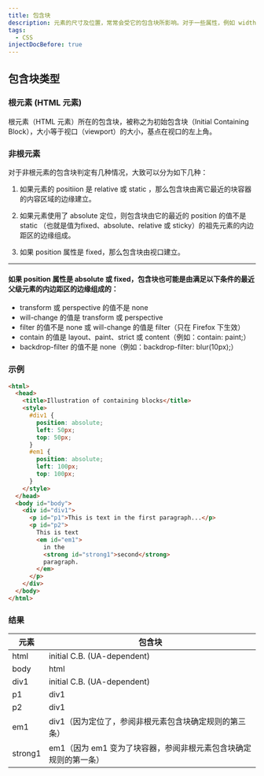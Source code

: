 ```yaml
---
title: 包含块
description: 元素的尺寸及位置，常常会受它的包含块所影响。对于一些属性，例如 width, height, padding, margin，绝对定位元素的偏移值（比如 position 被设置为 absolute 或 fixed），当我们对其赋予百分比值时，这些值的计算值，就是通过元素的包含块计算得来。
tags:
  - CSS
injectDocBefore: true
---
```


## 包含块类型

### 根元素 (HTML 元素)

根元素（HTML 元素）所在的包含块，被称之为初始包含块（Initial Containing Block），大小等于视口（viewport）的大小，基点在视口的左上角。

### 非根元素

对于非根元素的包含块判定有几种情况，大致可以分为如下几种：

1. 如果元素的 positiion 是 relative 或 static ，那么包含块由离它最近的块容器的内容区域的边缘建立。

2. 如果元素使用了 absolute 定位，则包含块由它的最近的 position 的值不是 static （也就是值为fixed、absolute、relative 或 sticky）的祖先元素的内边距区的边缘组成。

3. 如果 position 属性是 fixed，那么包含块由视口建立。

---

#### 如果 position 属性是 absolute 或 fixed，包含块也可能是由满足以下条件的最近父级元素的内边距区的边缘组成的：

- transform 或 perspective 的值不是 none
- will-change 的值是 transform 或 perspective
- filter 的值不是 none 或 will-change 的值是 filter（只在 Firefox 下生效）
- contain 的值是 layout、paint、strict 或 content（例如：contain: paint;）
- backdrop-filter 的值不是 none（例如：backdrop-filter: blur(10px);）

### 示例

```html
<html>
  <head>
    <title>Illustration of containing blocks</title>
    <style>
      #div1 {
        position: absolute;
        left: 50px;
        top: 50px;
      }
      #em1 {
        position: absolute;
        left: 100px;
        top: 100px;
      }
    </style>
  </head>
  <body id="body">
    <div id="div1">
      <p id="p1">This is text in the first paragraph...</p>
      <p id="p2">
        This is text
        <em id="em1">
          in the
          <strong id="strong1">second</strong>
          paragraph.
        </em>
      </p>
    </div>
  </body>
</html>
```

### 结果

| 元素    | 包含块                                                           |
| ------- | ---------------------------------------------------------------- |
| html    | initial C.B. (UA-dependent)                                      |
| body    | html                                                             |
| div1    | initial C.B. (UA-dependent)                                      |
| p1      | div1                                                             |
| p2      | div1                                                             |
| em1     | div1（因为定位了，参阅非根元素包含块确定规则的第三条）           |
| strong1 | em1（因为 em1 变为了块容器，参阅非根元素包含块确定规则的第一条） |
